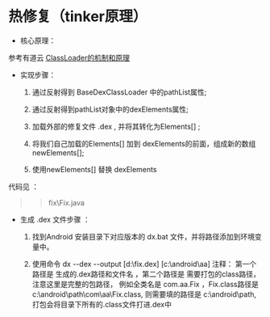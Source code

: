 # 热修复（tinker原理）

* 核心原理：

参考有道云 [ClassLoader的机制和原理](https://note.youdao.com/web/#/file/55C42675BFEA40EE9C909551EB93F3FA/note/WEB861c417354f9511911f7285c4a2c5c6f/)

* 实现步骤：

    1. 通过反射得到 BaseDexClassLoader 中的pathList属性;

    2. 通过反射得到pathList对象中的dexElements属性;

    3. 加载外部的修复文件 .dex , 并将其转化为Elements[] ;

    4. 将我们自己加载的Elements[] 加到 dexElements的前面，组成新的数组 newElements[];
    
    5. 使用newElements[] 替换 dexElements


代码见 ：
>> fix\Fix.java

* 生成 .dex 文件步骤 ：

    1. 找到Android 安装目录下对应版本的 dx.bat 文件，并将路径添加到环境变量中。

    2. 使用命令 dx --dex --output [d:\fix.dex] [c:\android\aa]
    注释： 第一个路径是 生成的.dex路径和文件名 ，第二个路径是 需要打包的class路径，注意这里是完整的包路径，
    例如全类名是 com.aa.Fix ，Fix.class路径是 c:\android\path\com\aa\Fix.class, 则需要填的路径是 c:\android\path, 打包会将目录下所有的.class文件打进.dex中


 